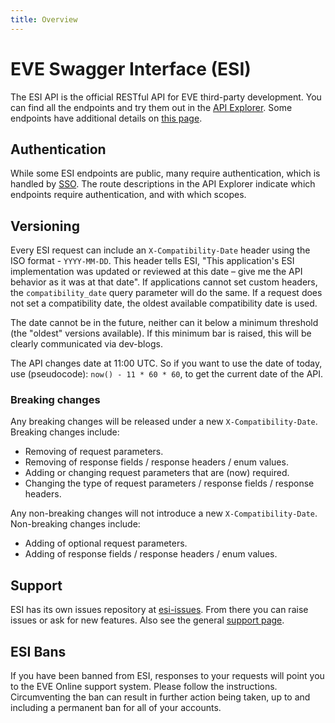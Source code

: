 ```yaml
---
title: Overview
---
```

# EVE Swagger Interface (ESI)

The ESI API is the official RESTful API for EVE third-party development. You can find all the endpoints and try them out in the [API Explorer](/api-explorer). Some endpoints have additional details on [this page](../endpoints/).

## Authentication

While some ESI endpoints are public, many require authentication, which is handled by [SSO](../../sso/). The route descriptions in the API Explorer indicate which endpoints require authentication, and with which scopes.

## Versioning

Every ESI request can include an `X-Compatibility-Date` header using the ISO format - `YYYY-MM-DD`.
This header tells ESI, "This application's ESI implementation was updated or reviewed at this date – give me the API behavior as it was at that date".
If applications cannot set custom headers, the `compatibility_date` query parameter will do the same.
If a request does not set a compatibility date, the oldest available compatibility date is used.

The date cannot be in the future, neither can it below a minimum threshold (the "oldest" versions available).
If this minimum bar is raised, this will be clearly communicated via dev-blogs.

The API changes date at 11:00 UTC.
So if you want to use the date of today, use (pseudocode): `now() - 11 * 60 * 60`, to get the current date of the API.

### Breaking changes

Any breaking changes will be released under a new `X-Compatibility-Date`. Breaking changes include:

- Removing of request parameters.
- Removing of response fields / response headers / enum values.
- Adding or changing request parameters that are (now) required.
- Changing the type of request parameters / response fields / response headers.

Any non-breaking changes will not introduce a new `X-Compatibility-Date`. Non-breaking changes include:

- Adding of optional request parameters.
- Adding of response fields / response headers / enum values.

## Support

ESI has its own issues repository at [esi-issues](https://github.com/esi/esi-issues). From there you can raise issues or ask for new features. Also see the general [support page](../../../support/).

## ESI Bans

If you have been banned from ESI, responses to your requests will point you to the EVE Online support system. Please follow the instructions. Circumventing the ban can result in further action being taken, up to and including a permanent ban for all of your accounts.
